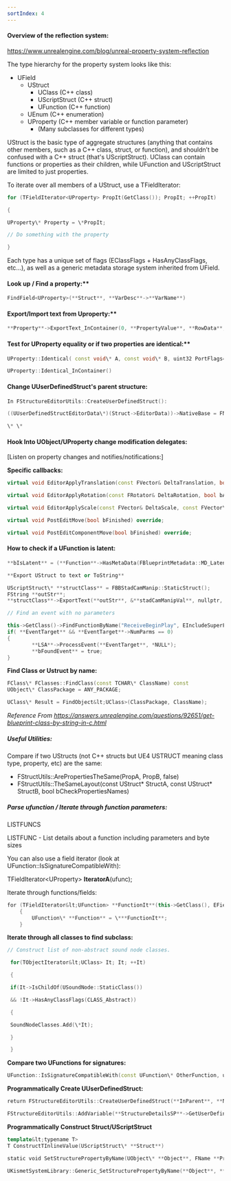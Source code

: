 ```yaml
---
sortIndex: 4
---
```


#### Overview of the reflection system:

<https://www.unrealengine.com/blog/unreal-property-system-reflection>

The type hierarchy for the property system looks like this:

- UField
  - UStruct
    - UClass (C++ class)
    - UScriptStruct (C++ struct)
    - UFunction (C++ function)
  - UEnum (C++ enumeration)
  - UProperty (C++ member variable or function parameter)
    - (Many subclasses for different types)

UStruct is the basic type of aggregate structures (anything that contains other members, such as a C++ class, struct, or function), and shouldn’t be confused with a C++ struct (that's UScriptStruct). UClass can contain functions or properties as their children, while UFunction and UScriptStruct are limited to just properties.

To iterate over all members of a UStruct, use a TFieldIterator:

```cpp
for (TFieldIterator<UProperty> PropIt(GetClass()); PropIt; ++PropIt)

{

UProperty\* Property = \*PropIt;

// Do something with the property

}
```

Each type has a unique set of flags (EClassFlags + HasAnyClassFlags, etc…), as well as a generic metadata storage system inherited from UField.

#### Look up / Find a property:\*\*

```cpp
FindField<UProperty>(**Struct**, **VarDesc**->**VarName**)
```

#### Export/Import text from Uproperty:\*\*

```cpp
**Property**->ExportText_InContainer(0, **PropertyValue**, **RowData**, **RowData**, nullptr, PPF_None);
```

#### Test for UProperty equality or if two properties are identical:\*\*

```cpp
UProperty::Identical( const void\* A, const void\* B, uint32 PortFlags=0 )

UProperty::Identical_InContainer()
```

#### **Change UUserDefinedStruct's parent structure:**

```cpp
In FStructureEditorUtils::CreateUserDefinedStruct():

((UUserDefinedStructEditorData\*)(Struct->EditorData))->NativeBase = FNativeBaseS::StaticStruct();

\* \*
```

#### Hook Into UObject/UProperty change modification delegates:

[Listen on property changes and notifies/notifications:]

**Specific callbacks:**

```cpp
virtual void EditorApplyTranslation(const FVector& DeltaTranslation, bool bAltDown, bool bShiftDown, bool bCtrlDown) override;

virtual void EditorApplyRotation(const FRotator& DeltaRotation, bool bAltDown, bool bShiftDown, bool bCtrlDown) override;

virtual void EditorApplyScale(const FVector& DeltaScale, const FVector\* PivotLocation, bool bAltDown, bool bShiftDown, bool bCtrlDown) override;

virtual void PostEditMove(bool bFinished) override;

virtual void PostEditComponentMove(bool bFinished) override;
```

#### How to check if a UFunction is latent:

```cpp
**bIsLatent** = (**Function**->HasMetaData(FBlueprintMetadata::MD_Latent) != false);

**Export UStruct to text or ToString**

UScriptStruct\* **structClass** = FBBStadCamManip::StaticStruct();
FString **outStr**;
**structClass**->ExportText(**outStr**, &**stadCamManipVal**, nullptr, nullptr, PPF_None, nullptr);

// Find an event with no parameters

this->GetClass()->FindFunctionByName("ReceiveBeginPlay", EIncludeSuperFlag::ExcludeSuper)UFunction\* **EventTarget** = **this**->FindFunction(**EventName**);
if( **EventTarget** && **EventTarget**->NumParms == 0)
{
        **LSA**->ProcessEvent(**EventTarget**, *NULL*);
        **bFoundEvent** = true;
}
```

**Find Class or Ustruct by name:**

```cpp
FClass\* FClasses::FindClass(const TCHAR\* ClassName) const
UObject\* ClassPackage = ANY_PACKAGE;

UClass\* Result = FindObject&lt;UClass>(ClassPackage, ClassName);
```

*Reference From <https://answers.unrealengine.com/questions/92651/get-blueprint-class-by-string-in-c.html>*

##### Useful Utilities:

Compare if two UStructs (not C++ structs but UE4 USTRUCT meaning class type, property, etc) are the same:

- FStructUtils::ArePropertiesTheSame(PropA, PropB, false)
- FStructUtils::TheSameLayout(const UStruct\* StructA, const UStruct\* StructB, bool bCheckPropertiesNames)

##### Parse ufunction / Iterate through function parameters:

LISTFUNCS

LISTFUNC - List details about a function including parameters and byte sizes

You can also use a field iterator (look at UFunction::IsSignatureCompatibleWith):

TFieldIterator&lt;UProperty> **IteratorA**(ufunc);

Iterate through functions/fields:

```cpp
for (TFieldIterator&lt;UFunction> **FunctionIt**(this->GetClass(), EFieldIteratorFlags::ExcludeSuper); **FunctionIt**; ++**FunctionIt**)
    {
        UFunction\* **Function** = \***FunctionIt**;
    }
```

**Iterate through all classes to find subclass:**

```cpp
// Construct list of non-abstract sound node classes.

 for(TObjectIterator&lt;UClass> It; It; ++It)

 {

 if(It->IsChildOf(USoundNode::StaticClass())

 && !It->HasAnyClassFlags(CLASS_Abstract))

 {

 SoundNodeClasses.Add(\*It);

 }

 }
```

**Compare two UFunctions for signatures:**

```cpp
UFunction::IsSignatureCompatibleWith(const UFunction\* OtherFunction, uint64 IgnoreFlags) const
```

**Programmatically Create UUserDefinedStruct:**

```cpp
return FStructureEditorUtils::CreateUserDefinedStruct(**InParent**, **Name**, **Flags**);

FStructureEditorUtils::AddVariable(**StructureDetailsSP**->GetUserDefinedStruct(), **InitialPinType**);
```

**Programmatically Construct Struct/UScriptStruct**

```cpp
template&lt;typename T>
T ConstructTInlineValue(UScriptStruct\* **Struct**)

static void SetStructurePropertyByName(UObject\* **Object**, FName **PropertyName**, const T& **Value**)

UKismetSystemLibrary::Generic_SetStructurePropertyByName(**Object**, **PropertyName**, &**Value**);
```
